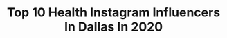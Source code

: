 ---
title: Top 10 Health Instagram Influencers In Dallas In 2020
description: >-
  Find top health Instagram influencers in Dallas in 2020. Most popular hashtags: #liketkit #fitness #friends #happy.
platform: Instagram
profiles:
  - username: "lccblog"
    fullname: >-
      ALAINA ATWOOD // LCCBLOG
    location: "United States"
    followers: 5759
    engagement: 1253
    commentsToLikes: 0.093615
    id: ck6uhajpm7zu60j71q2q6a5fy
    verified: false
    hashtags: "#liketkit, #ltkunder100, #ltkstyletip, #ltkunder50"
  - username: "pumps.and.paws"
    fullname: >-
      Skye Polk-Fashion Blogger
    location: "United States"
    followers: 9297
    engagement: 442
    commentsToLikes: 0.322333
    id: ck15qcbo525yd0i1965dbvfdg
    verified: false
    hashtags: "#ltkspring, #liketkit, #pinklilyambassador, #ltksalealert"
  - username: "storyofstyle"
    fullname: >-
      Hina J. Cheema MD
    location: "United States"
    followers: 239117
    engagement: 127
    commentsToLikes: 0.055680
    id: ck14gsstz6ugu0i19i0r1apnz
    verified: false
    hashtags: "#texas, #alonetogether, #beatthezombiefunk, #vulva"
  - username: "ty_static"
    fullname: >-
      Ty Cain, The Model
    location: "United States"
    followers: 6128
    engagement: 730
    commentsToLikes: 0.064745
    id: ck8syrsdglra40j78honc5wab
    verified: false
    hashtags: "#entrepreneur, #lost, #hawaii, #patpat"
  - username: "claremorrow_ifbbpro"
    fullname: >-
      Clare Morrow
    location: "United States"
    followers: 44222
    engagement: 101
    commentsToLikes: 0.063183
    id: ck5c48lpn0trt0i11kjc1du29
    verified: false
    hashtags: "#fun, #fitness, #flashbackfriday, #gymfails"
  - username: "aleahstander"
    fullname: >-
      Aleah Stander | Fitness Expert
    location: "United States"
    followers: 17464
    engagement: 316
    commentsToLikes: 0.089319
    id: ck8t1vdgkx6np0j7827hnknnp
    verified: false
    hashtags: "#liketkit, #ltkfit, #ad, #ltkunder50"
  - username: "michelleleighlifts"
    fullname: >-
      Michelle Leigh
    location: "United States"
    followers: 28878
    engagement: 80
    commentsToLikes: 0.035147
    id: ck0tvbdq6aorh0i191cge8bfc
    verified: false
    hashtags: "#wereallinthistogether, #dancecardio, #canttouchthis, #mask"
  - username: "curlybeviie"
    fullname: >-
      Auntie Bev, MS🌼
    location: "United States"
    followers: 179153
    engagement: 647
    commentsToLikes: 0.010798
    id: ck5cbnpwqftey0i11mfpnd1mw
    verified: false
    hashtags: "#girlbosslife, #blackqueens, #loveyourself, #naturallyshesdope"
  - username: "accordingtotia"
    fullname: >-
      Tia | TheMillennialWivesClub
    location: "United States"
    followers: 23262
    engagement: 199
    commentsToLikes: 0.033708
    id: ck5cgu2rnpjrl0i11yueer1as
    verified: false
    hashtags: "#millennialwife, #vitamins, #couplesandcocktails, #inspiration"
  - username: "cheyann_maria"
    fullname: >-
      Cheyann Saenz
    location: "United States"
    followers: 8337
    engagement: 1303
    commentsToLikes: 0.039868
    id: ck6u5t827bllw0j71359nuhak
    verified: false
    hashtags: "#fitness, #health, #stayhome, #texas"
---